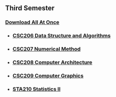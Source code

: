 ## Third Semester

### [Download All At Once](https://samriddhicollegeedunp-my.sharepoint.com/:f:/g/personal/wilsonshrestha_samriddhicollege_edu_np/EkYttxp68XNHkNpx17B9XkoBoSLFMl-WM9yf4oj8RK8V3w?e=d73VSI)

- ### [CSC206 Data Structure and Algorithms](https://github.com/WilcyWilson/CSIT-All/tree/master/ThirdSemester/DiscreteStructureAndAlgorithms#readme)

- ### [CSC207 Numerical Method](https://github.com/WilcyWilson/CSIT-All/tree/master/ThirdSemester/NumericalMethod#readme)

- ### [CSC208 Computer Architecture](https://github.com/WilcyWilson/CSIT-All/tree/master/ThirdSemester/ComputerArchitecture#readme)

- ### [CSC209 Computer Graphics](https://github.com/WilcyWilson/CSIT-All/tree/master/ThirdSemester/ComputerGraphicsm#readme)

- ### [STA210 Statistics II](https://github.com/WilcyWilson/CSIT-All/tree/master/ThirdSemester/StatisticsII#readme)


